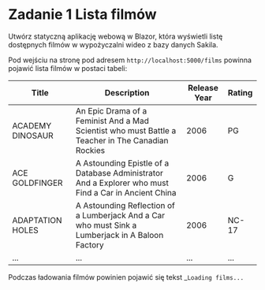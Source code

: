 # Zadanie 1 Lista filmów

Utwórz  statyczną aplikację webową w Blazor, która wyświetli listę dostępnych filmów w wypożyczalni wideo z bazy danych Sakila.

Pod wejściu na stronę pod adresem `http://localhost:5000/films` powinna pojawić lista filmów w postaci tabeli:
	
| Title | Description | Release Year | Rating |
| ---- | ---- | ---- | ---- |
| ACADEMY DINOSAUR | An Epic Drama of a Feminist And a Mad Scientist who must Battle a Teacher in The Canadian Rockies | 2006 | PG |
| ACE GOLDFINGER | A Astounding Epistle of a Database Administrator And a Explorer who must Find a Car in Ancient China | 2006 | G |
| ADAPTATION HOLES | A Astounding Reflection of a Lumberjack And a Car who must Sink a Lumberjack in A Baloon Factory | 2006 | NC-17 |
| ... | ... | ... | ... |

Podczas ładowania filmów powinien pojawić się tekst _`Loading films...`
